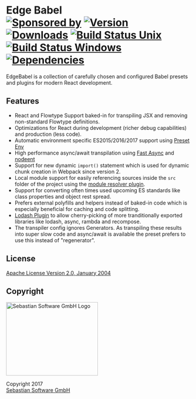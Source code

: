 # Edge Babel<br/>[![Sponsored by][sponsor-img]][sponsor] [![Version][npm-version-img]][npm] [![Downloads][npm-downloads-img]][npm] [![Build Status Unix][travis-img]][travis] [![Build Status Windows][appveyor-img]][appveyor] [![Dependencies][deps-img]][deps]

[sponsor-img]: https://img.shields.io/badge/Sponsored%20by-Sebastian%20Software-692446.svg
[sponsor]: https://www.sebastian-software.de
[deps]: https://david-dm.org/sebastian-software/edgebabel
[deps-img]: https://david-dm.org/sebastian-software/edgebabel.svg
[npm]: https://www.npmjs.com/package/edgebabel
[npm-downloads-img]: https://img.shields.io/npm/dm/edgebabel.svg
[npm-version-img]: https://img.shields.io/npm/v/edgebabel.svg
[travis-img]: https://img.shields.io/travis/sebastian-software/edgebabel/master.svg?branch=master&label=unix%20build
[appveyor-img]: https://img.shields.io/appveyor/ci/swernerx/edgebabel/master.svg?label=windows%20build
[travis]: https://travis-ci.org/sebastian-software/edgebabel
[appveyor]: https://ci.appveyor.com/project/swernerx/edgebabel/branch/master

EdgeBabel is a collection of carefully chosen and configured Babel presets and plugins for modern React development.



## Features

- React and Flowtype Support baked-in for transpiling JSX and removing non-standard Flowtype definitions.
- Optimizations for React during development (richer debug capabilities) and production (less code).
- Automatic environment specific ES2015/2016/2017 support using [Preset Env](https://github.com/babel/babel-preset-env)
- High performance async/await transpilation using [Fast Async](https://github.com/MatAtBread/fast-async) and [nodeent](https://github.com/MatAtBread/nodent#performance)
- Support for new dynamic `import()` statement which is used for dynamic chunk creation in Webpack since version 2.
- Local module support for easily referencing sources inside the `src` folder of the project using the [module resolver plugin](https://github.com/tleunen/babel-plugin-module-resolver).
- Support for converting often times used upcoming ES standards like class properties and object rest spread.
- Prefers external polyfills and helpers instead of baked-in code which is especially beneficial for caching and code splitting.
- [Lodash Plugin](https://github.com/lodash/babel-plugin-lodash) to allow cherry-picking of more tranditionally exported libraries like lodash, async, rambda and recompose.
- The transpiler config ignores Generators. As transpiling these results into super slow code and async/await is available the preset prefers to use this instead of "regenerator".



## License

[Apache License Version 2.0, January 2004](license)

## Copyright

<img src="https://raw.githubusercontent.com/sebastian-software/s15e-javascript/master/assets/sebastiansoftware.png" alt="Sebastian Software GmbH Logo" width="250" height="200"/>

Copyright 2017<br/>[Sebastian Software GmbH](http://www.sebastian-software.de)
